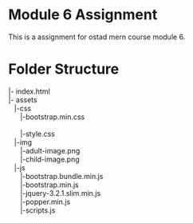 # Module 6 Assignment
This is a assignment for ostad mern course module 6.

# Folder Structure

|- index.html </br>
|- assets</br>
&nbsp;&nbsp;&nbsp;|-css</br>
        &nbsp;&nbsp;&nbsp;&nbsp;&nbsp;&nbsp;|-bootstrap.min.css</br>  
        &nbsp;&nbsp;&nbsp;&nbsp;&nbsp;&nbsp;|-style.css</br>
&nbsp;&nbsp;&nbsp;|-img</br>
        &nbsp;&nbsp;&nbsp;&nbsp;&nbsp;&nbsp;|-adult-image.png</br>
        &nbsp;&nbsp;&nbsp;&nbsp;&nbsp;&nbsp;|-child-image.png</br>
&nbsp;&nbsp;&nbsp;|-js</br>
        &nbsp;&nbsp;&nbsp;&nbsp;&nbsp;&nbsp;|-bootstrap.bundle.min.js</br>
        &nbsp;&nbsp;&nbsp;&nbsp;&nbsp;&nbsp;|-bootstrap.min.js</br>
        &nbsp;&nbsp;&nbsp;&nbsp;&nbsp;&nbsp;|-jquery-3.2.1.slim.min.js</br>
        &nbsp;&nbsp;&nbsp;&nbsp;&nbsp;&nbsp;|-popper.min.js</br>
        &nbsp;&nbsp;&nbsp;&nbsp;&nbsp;&nbsp;|-scripts.js</br>
